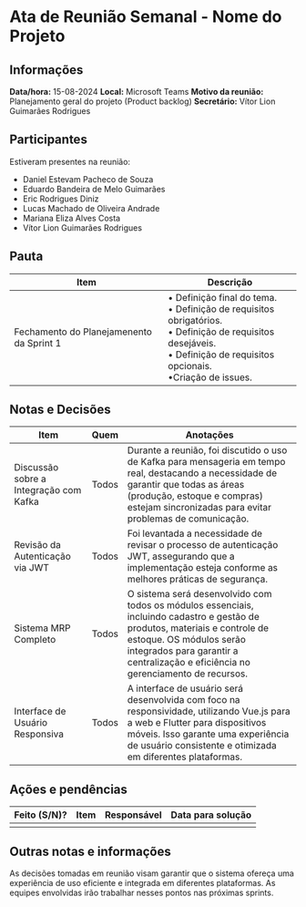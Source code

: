 # Ata de Reunião Semanal - Nome do Projeto

## Informações

**Data/hora:** 15-08-2024
**Local:** Microsoft Teams
**Motivo da reunião:** Planejamento geral do projeto (Product backlog)
**Secretário:** Vítor Lion Guimarães Rodrigues

## Participantes

Estiveram presentes na reunião:

- Daniel Estevam Pacheco de Souza
- Eduardo Bandeira de Melo Guimarães
- Eric Rodrigues Diniz
- Lucas Machado de Oliveira Andrade
- Mariana Eliza Alves Costa
- Vítor Lion Guimarães Rodrigues

## Pauta

| Item                                     | Descrição                                                                                                                                                                         |
| ---------------------------------------- | --------------------------------------------------------------------------------------------------------------------------------------------------------------------------------- |
| Fechamento do Planejamenento da Sprint 1 | • Definição final do tema. <br>• Definição de requisitos obrigatórios. <br>• Definição de requisitos desejáveis. <br>• Definição de requisitos opcionais. <br>•Criação de issues. |

## Notas e Decisões

| Item                                   | Quem  | Anotações                                                                                                                                                                                                                                   |
| -------------------------------------- | ----- | ------------------------------------------------------------------------------------------------------------------------------------------------------------------------------------------------------------------------------------------- |
| Discussão sobre a Integração com Kafka | Todos | Durante a reunião, foi discutido o uso de Kafka para mensageria em tempo real, destacando a necessidade de garantir que todas as áreas (produção, estoque e compras) estejam sincronizadas para evitar problemas de comunicação.            |
| Revisão da Autenticação via JWT        | Todos | Foi levantada a necessidade de revisar o processo de autenticação JWT, assegurando que a implementação esteja conforme as melhores práticas de segurança.                                                                                   |
| Sistema MRP Completo                   | Todos | O sistema será desenvolvido com todos os módulos essenciais, incluindo cadastro e gestão de produtos, materiais e controle de estoque. OS módulos serão integrados para garantir a centralização e eficiência no gerenciamento de recursos. |
| Interface de Usuário Responsiva        | Todos | A interface de usuário será desenvolvida com foco na responsividade, utilizando Vue.js para a web e Flutter para dispositivos móveis. Isso garante uma experiência de usuário consistente e otimizada em diferentes plataformas.            |

## Ações e pendências

| Feito (S/N)? | Item | Responsável | Data para solução |
| ------------ | ---- | ----------- | ----------------- |
|              |      |             |                   |

## Outras notas e informações

As decisões tomadas em reunião visam garantir que o sistema ofereça uma experiência de uso eficiente e integrada em diferentes plataformas. As equipes envolvidas irão trabalhar nesses pontos nas próximas sprints.
